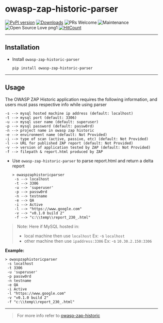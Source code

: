 # owasp-zap-historic-parser

[![PyPI version](https://badge.fury.io/py/owasp-zap-historic-parser.svg)](https://badge.fury.io/py/owasp-zap-historic-parser)
[![Downloads](https://pepy.tech/badge/owasp-zap-historic-parser)](https://pepy.tech/project/owasp-zap-historic-parser)
![PRs Welcome](https://img.shields.io/badge/PRs-welcome-brightgreen.svg?style=flat-square)
![Maintenance](https://img.shields.io/badge/Maintained%3F-yes-green.svg)
![Open Source Love png1](https://badges.frapsoft.com/os/v1/open-source.png?v=103)
[![HitCount](http://hits.dwyl.com/Accruent/owasp-zap-historic-parser.svg)](http://hits.dwyl.com/Accruent/owasp-zap-historic-parser)

---

## Installation

 - Install `owasp-zap-historic-parser` 

    ```
    pip install owasp-zap-historic-parser
    ```

--- 

## Usage

   The OWASP ZAP Historic application requires the following information, and users must pass respective info while using parser

    -s --> mysql hosted machine ip address (default: localhost)
    -t --> mysql port (default: 3306)
    -u --> mysql user name (default: superuser)
    -p --> mysql password (default: passw0rd)
    -n --> project name in owasp zap historic
    -e --> environment name (default: Not Provided)
    -i --> type of scan (active, passive, etc) (default: Not Provided)
    -l --> URL for published ZAP report (default: Not Provided)
    -v --> version of application tested by ZAP (default: Not Provided)
    -f --> filepath & report.html produced by ZAP

 - Use `owasp-zap-historic-parser` to parse report.html and return a delta report

   ```
   > owaspzaphistoricparser
    -s --> localhost
    -t --> 3306
    -u --> 'superuser'
    -p --> passw0rd
    -n --> testname
    -e --> QA
    -i --> Active
    -l --> "https://www.google.com"
    -v --> "v0.1.0 build 2"
    -f --> "c:\\temp\\report_230_.html"
   ```
> Note: Here if MySQL hosted in:
>  - local machine then use `localhost` Ex: -s `localhost`
>  - other machine then use `ipaddress:3306` Ex: -s `10.30.2.150:3306`

   __Example:__
   ```
   > owaspzaphistoricparser
    -s localhost
    -t 3306
    -u 'superuser'
    -p passw0rd
    -n testname
    -e QA
    -i Active
    -l "https://www.google.com"
    -v "v0.1.0 build 2"
    -f "c:\\temp\\report_230_.html"
   ```

---

> For more info refer to [owasp-zap-historic](https://github.com/Accruent/owasp-zap-historic)